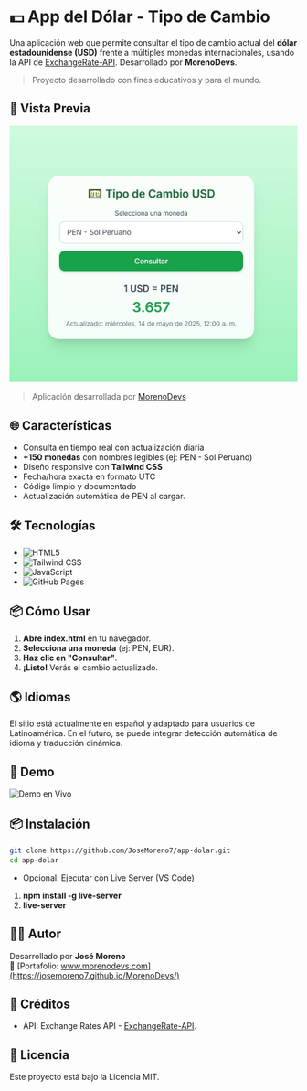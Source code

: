 # 💵 App del Dólar - Tipo de Cambio

Una aplicación web que permite consultar el tipo de cambio actual del **dólar estadounidense (USD)** frente a múltiples monedas internacionales, usando la API de [ExchangeRate-API](https://www.exchangerate-api.com/). Desarrollado por **MorenoDevs**.

> Proyecto desarrollado con fines educativos y para el mundo.

## 📸 Vista Previa

![Demo Clima](/img/app-dolar.jpeg)

>Aplicación desarrollada por [MorenoDevs](https://josemoreno7.github.io/MorenoDevs/)

## 🌐 Características
- Consulta en tiempo real con actualización diaria
- **+150 monedas** con nombres legibles (ej: PEN - Sol Peruano)
- Diseño responsive con **Tailwind CSS**
- Fecha/hora exacta en formato UTC
- Código limpio y documentado
- Actualización automática de PEN al cargar.

## 🛠️ Tecnologías
- ![HTML5](https://img.shields.io/badge/HTML5-E34F26?style=flat&logo=html5&logoColor=white)
- ![Tailwind CSS](https://img.shields.io/badge/Tailwind_CSS-38B2AC?style=flat&logo=tailwind-css&logoColor=white)
- ![JavaScript](https://img.shields.io/badge/JavaScript-F7DF1E?style=flat&logo=javascript&logoColor=black)
- ![GitHub Pages](https://img.shields.io/badge/GitHub_Pages-222222?style=flat&logo=github&logoColor=white)

## 📦 Cómo Usar
1. **Abre index.html** en tu navegador.
2. **Selecciona una moneda** (ej: PEN, EUR).
3. **Haz clic en "Consultar"**.
4. **¡Listo!** Verás el cambio actualizado.

## 🌎 Idiomas
El sitio está actualmente en español y adaptado para usuarios de Latinoamérica. En el futuro, se puede integrar detección automática de idioma y traducción dinámica.

## 🚀 Demo
![Demo en Vivo](https://josemoreno7.github.io/app-dolar/)

## 📦 Instalación
```bash
git clone https://github.com/JoseMoreno7/app-dolar.git
cd app-dolar
```
- Opcional: Ejecutar con Live Server (VS Code)
1. **npm install -g live-server**
2. **live-server**


## 👨‍💻 Autor

Desarrollado por **José Moreno**  
🔗 [Portafolio: www.morenodevs.com](https://josemoreno7.github.io/MorenoDevs/)

## 🤝 Créditos
- API: Exchange Rates API - [ExchangeRate-API](https://www.exchangerate-api.com/).

## 📝 Licencia

Este proyecto está bajo la Licencia MIT.

